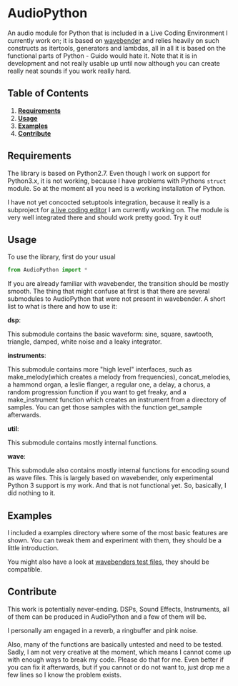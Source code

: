 AudioPython
===========

An audio module for Python that is included in a Live Coding Environment I currently work on;
it is based on [wavebender](https://github.com/zacharydenton/wavebender/) and relies heavily
on such constructs as itertools, generators and lambdas, all in all it is based on the
functional parts of Python - Guido would hate it. Note that it is in development and
not really usable up until now although you can create really neat sounds if you work really
hard.

Table of Contents
-----------------
1. **[Requirements](#requirements)**
2. **[Usage](#usage)**
3. **[Examples](#examples)**
3. **[Contribute](#contribute)**

Requirements
------------

The library is based on Python2.7. Even though I work on support for Python3.x, it is not
working, because I have problems with Pythons `struct` module. So at the moment all you need
is a working installation of Python. 

I have not yet concocted setuptools integration, because it really is a subproject for 
[a live coding editor](https://github.com/hellerve/Veto-LiveCoding) I am currently working on. 
The module is very well integrated there and should work pretty good. Try it out!

Usage
-----

To use the library, first do your usual

```python
from AudioPython import *
```

If you are already familiar with wavebender, the transition should be mostly smooth.
The thing that might confuse at first is that there are several submodules to AudioPython
that were not present in wavebender. A short list to what is there and how to use it:

**dsp**:

This submodule contains the basic waveform: sine, square, sawtooth, triangle, damped, 
white noise and a leaky integrator.

**instruments**:

This submodule contains more "high level" interfaces, such as make_melody(which creates a melody
from frequencies), concat_melodies, a hammond organ, a leslie flanger, a regular one, a delay,
a chorus, a random progression function if you want to get freaky, and a make_instrument function
which creates an instrument from a directory of samples. You can get those samples with the function
get_sample afterwards.

**util**:

This submodule contains mostly internal functions.

**wave**:

This submodule also contains mostly internal functions for encoding sound as wave files.
This is largely based on wavebender, only experimental Python 3 support is my work. And that
is not functional yet. So, basically, I did nothing to it.

Examples
--------

I included a examples directory where some of the most basic features are shown. You can tweak them
and experiment with them, they should be a little introduction.

You might also have a look at [wavebenders test files](https://github.com/zacharydenton/wavebender), 
they should be compatible.

Contribute
----------

This work is potentially never-ending. DSPs, Sound Effects, Instruments, all of them can
be produced in AudioPython and a few of them will be.

I personally am engaged in a reverb, a ringbuffer and pink noise.

Also, many of the functions are basically untested and need to be tested. Sadly, I am not
very creative at the moment, which means I cannot come up with enough ways to break my code.
Please do that for me. Even better if you can fix it afterwards, but if you cannot or do not
want to, just drop me a few lines so I know the problem exists.
